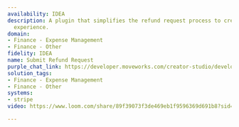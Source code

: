 ```yaml
---
availability: IDEA
description: A plugin that simplifies the refund request process to create a smoother
  experience.
domain:
- Finance - Expense Management
- Finance - Other
fidelity: IDEA
name: Submit Refund Request
purple_chat_link: https://developer.moveworks.com/creator-studio/developer-tools/purple-chat?conversation=%7B%22messages%22%3A%5B%7B%22parts%22%3A%5B%7B%22richText%22%3A%22%3Cp%3ECan+I+get+a+summary+of+recent+Stripe+transactions%3F%3C%2Fp%3E%22%7D%5D%2C%22role%22%3A%22user%22%7D%2C%7B%22parts%22%3A%5B%7B%22richText%22%3A%22%3Cp%3ESure%2C+here+are+your+5+most+recent+Stripe+transactions%3A%3C%2Fp%3E%5Cn%3Cul%3E%5Cn+%3Cli%3E%3Cstrong%3ETransaction+ID%3A%3C%2Fstrong%3E+ch_123%2C+%3Cstrong%3EDate%3A%3C%2Fstrong%3E+2024-01-20%2C+%3Cstrong%3EAmount%3A%3C%2Fstrong%3E+%24100.00%2C+%3Cstrong%3EStatus%3A%3C%2Fstrong%3E+Succeeded%3C%2Fli%3E%5Cn+%3Cli%3E%3Cstrong%3ETransaction+ID%3A%3C%2Fstrong%3E+ch_456%2C+%3Cstrong%3EDate%3A%3C%2Fstrong%3E+2024-01-15%2C+%3Cstrong%3EAmount%3A%3C%2Fstrong%3E+%2450.00%2C+%3Cstrong%3EStatus%3A%3C%2Fstrong%3E+Succeeded%3C%2Fli%3E%5Cn+%3Cli%3E%3Cstrong%3ETransaction+ID%3A%3C%2Fstrong%3E+ch_789%2C+%3Cstrong%3EDate%3A%3C%2Fstrong%3E+2024-01-10%2C+%3Cstrong%3EAmount%3A%3C%2Fstrong%3E+%2475.00%2C+%3Cstrong%3EStatus%3A%3C%2Fstrong%3E+Succeeded%3C%2Fli%3E%5Cn+%3Cli%3E%3Cstrong%3ETransaction+ID%3A%3C%2Fstrong%3E+ch_101%2C+%3Cstrong%3EDate%3A%3C%2Fstrong%3E+2024-01-05%2C+%3Cstrong%3EAmount%3A%3C%2Fstrong%3E+%2425.00%2C+%3Cstrong%3EStatus%3A%3C%2Fstrong%3E+Failed%3C%2Fli%3E%5Cn+%3Cli%3E%3Cstrong%3ETransaction+ID%3A%3C%2Fstrong%3E+ch_112%2C+%3Cstrong%3EDate%3A%3C%2Fstrong%3E+2023-12-30%2C+%3Cstrong%3EAmount%3A%3C%2Fstrong%3E+%24200.00%2C+%3Cstrong%3EStatus%3A%3C%2Fstrong%3E+Succeeded%3C%2Fli%3E%5Cn%3C%2Ful%3E%22%7D%5D%2C%22role%22%3A%22assistant%22%7D%2C%7B%22parts%22%3A%5B%7B%22richText%22%3A%22I%27d+like+to+request+a+refund+for+transaction+ch_123.%22%7D%5D%2C%22role%22%3A%22user%22%7D%2C%7B%22parts%22%3A%5B%7B%22richText%22%3A%22%3Cp%3EOkay%2C+I+can+help+with+that.+What+is+the+reason+for+this+refund%3F%3C%2Fp%3E%22%7D%5D%2C%22role%22%3A%22assistant%22%7D%2C%7B%22parts%22%3A%5B%7B%22richText%22%3A%22%3Cp%3EI+returned+the+item.%26nbsp%3B%3C%2Fp%3E%22%7D%5D%2C%22role%22%3A%22user%22%7D%2C%7B%22parts%22%3A%5B%7B%22richText%22%3A%22%3Cp%3EOkay%2C+I+have+all+the+information.+Please+confirm+the+refund+details%3A%3C%2Fp%3E%5Cn%3Cul%3E%5Cn++%3Cli%3E%3Cstrong%3ETransaction+ID%3A%3C%2Fstrong%3E+ch_123%3C%2Fli%3E%5Cn++%3Cli%3E%3Cstrong%3EAmount%3A%3C%2Fstrong%3E+%24100.00%3C%2Fli%3E%5Cn++%3Cli%3E%3Cstrong%3EReason%3A%3C%2Fstrong%3E+Item+was+returned%26nbsp%3B%3C%2Fli%3E%5Cn%3C%2Ful%3E%5Cn%3Cp%3ESubmit+this+refund+request%3F%3C%2Fp%3E%22%7D%2C%7B%22buttons%22%3A%5B%7B%22buttonText%22%3A%22Submit+Refund%22%2C%22style%22%3A%22filled%22%7D%2C%7B%22buttonText%22%3A%22Edit+Details%22%2C%22style%22%3A%22outlined%22%7D%2C%7B%22buttonText%22%3A%22Cancel%22%2C%22style%22%3A%22outlined%22%7D%5D%7D%5D%2C%22role%22%3A%22assistant%22%7D%5D%7D
solution_tags:
- Finance - Expense Management
- Finance - Other
systems:
- stripe
video: https://www.loom.com/share/89f39073f3de469eb1f9596369d691b8?sid=6c6884d1-f89d-44dc-9a20-1a47171b8490

---
```

